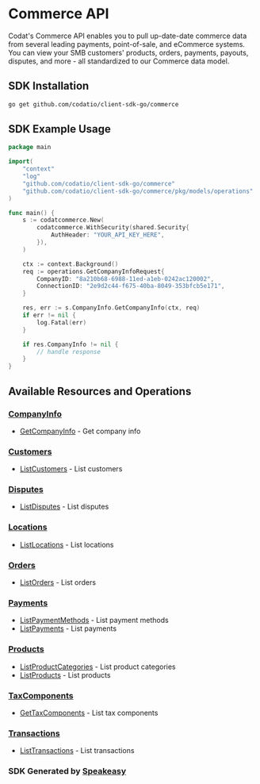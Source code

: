 # Commerce API

Codat's Commerce API enables you to pull up-date-date commerce data from several leading payments, point-of-sale, and eCommerce systems.
You can view your SMB customers' products, orders, payments, payouts, disputes, and more - all standardized to our Commerce data model.

<!-- Start SDK Installation -->
## SDK Installation

```bash
go get github.com/codatio/client-sdk-go/commerce
```
<!-- End SDK Installation -->

## SDK Example Usage
<!-- Start SDK Example Usage -->
```go
package main

import(
	"context"
	"log"
	"github.com/codatio/client-sdk-go/commerce"
	"github.com/codatio/client-sdk-go/commerce/pkg/models/operations"
)

func main() {
    s := codatcommerce.New(
        codatcommerce.WithSecurity(shared.Security{
            AuthHeader: "YOUR_API_KEY_HERE",
        }),
    )

    ctx := context.Background()    
    req := operations.GetCompanyInfoRequest{
        CompanyID: "8a210b68-6988-11ed-a1eb-0242ac120002",
        ConnectionID: "2e9d2c44-f675-40ba-8049-353bfcb5e171",
    }

    res, err := s.CompanyInfo.GetCompanyInfo(ctx, req)
    if err != nil {
        log.Fatal(err)
    }

    if res.CompanyInfo != nil {
        // handle response
    }
}
```
<!-- End SDK Example Usage -->

<!-- Start SDK Available Operations -->
## Available Resources and Operations


### [CompanyInfo](docs/companyinfo/README.md)

* [GetCompanyInfo](docs/companyinfo/README.md#getcompanyinfo) - Get company info

### [Customers](docs/customers/README.md)

* [ListCustomers](docs/customers/README.md#listcustomers) - List customers

### [Disputes](docs/disputes/README.md)

* [ListDisputes](docs/disputes/README.md#listdisputes) - List disputes

### [Locations](docs/locations/README.md)

* [ListLocations](docs/locations/README.md#listlocations) - List locations

### [Orders](docs/orders/README.md)

* [ListOrders](docs/orders/README.md#listorders) - List orders

### [Payments](docs/payments/README.md)

* [ListPaymentMethods](docs/payments/README.md#listpaymentmethods) - List payment methods
* [ListPayments](docs/payments/README.md#listpayments) - List payments

### [Products](docs/products/README.md)

* [ListProductCategories](docs/products/README.md#listproductcategories) - List product categories
* [ListProducts](docs/products/README.md#listproducts) - List products

### [TaxComponents](docs/taxcomponents/README.md)

* [GetTaxComponents](docs/taxcomponents/README.md#gettaxcomponents) - List tax components

### [Transactions](docs/transactions/README.md)

* [ListTransactions](docs/transactions/README.md#listtransactions) - List transactions
<!-- End SDK Available Operations -->

### SDK Generated by [Speakeasy](https://docs.speakeasyapi.dev/docs/using-speakeasy/client-sdks)
